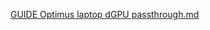 

[GUIDE Optimus laptop dGPU passthrough.md](https://gist.github.com/Misairu-G/616f7b2756c488148b7309addc940b28)
